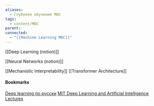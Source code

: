 ```yaml
---
aliases:
  - Глубокое обучение МОС
tags:
  - content/MOC
parent: 
connected:
  - "[[Machine Learning MOC]]"
---
```


[[Deep Learning (notion)]]

[[Neural Networks (notion)]]


[[Mechanistic Interpretability]]
[[Transformer Architecture]]







#### Bookmarks
[Deep learning по русски](https://dlcourse.ai)
[MIT Deep Learning and Artificial Intelligence Lectures](https://deeplearning.mit.edu)


